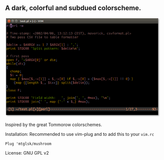 ## A dark, colorful and subdued colorscheme.

![Screenshot](screenshot.png?raw=true "Optional Title")

Inspired by the great Tommorow colorschemes.

Installation:
Recommended to use vim-plug and to add this to your `vim.rc`

    Plug 'mtglsk/mushroom

License: GNU GPL v2

